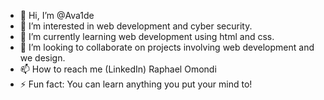 - 👋 Hi, I’m @Ava1de
- 👀 I’m interested in web development and cyber security.
- 🌱 I’m currently learning web development using html and css.
- 💞️ I’m looking to collaborate on projects involving web development and we design.
- 📫 How to reach me (LinkedIn) Raphael Omondi
- ⚡ Fun fact: You can learn anything you put your mind to!

<!---
Ava1de/Ava1de is a ✨ special ✨ repository because its `README.md` (this file) appears on your GitHub profile.
You can click the Preview link to take a look at your changes.
--->
